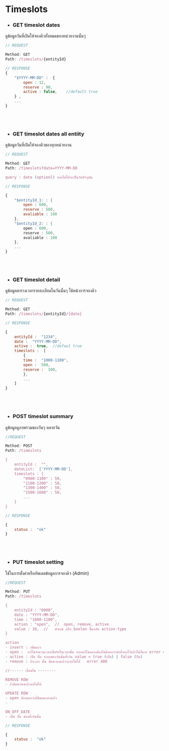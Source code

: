 # Timeslots

-  ### GET timeslot dates 

 ดูข้อมูลวันที่เปิดให้จองคิวทั้งหมดของหน่วยงานนั้นๆ
``` js
// REQUEST

Method: GET  
Path: /timeslots/{entityId}

```

``` js
// RESPONSE
{
	"$YYYY-MM-DD" :  {
		open : 12,
		reserve : 90,
		active : false,    //default true
	} ,
	...
}

```
<br>
<br>


-  ### GET timeslot dates all entiity

ดูข้อมูลวันที่เปิดให้จองคิวของทุกหน่วยงาน

``` js
// REQUEST

Method: GET  
Path: /timeslots?date=YYYY-MM-DD

query : date (optionl) หากไม่ใส่จะเป็นวันปัจจุบัน
```

``` js
// RESPONSE

{ 
	"$entityId_1: : { 
		open : 600,
		reserve : 500,
		avaliable : 100
	},
	"$entityId_2: : { 
		open : 600,
		reserve : 500,
		avaliable : 100
	},
	...
}
```
<br>
<br>


-  ### GET timeslot detail

ดูข้อมูลตารางเวลารายละเอียดในวันนั้นๆ ใช้หน้าการจองคิว

``` js
// REQUEST

Method: GET  
Path: /timeslots/{entityId}/{date}

```

``` js
// RESPONSE

{
	entityId :  "1234",
	date :  "YYYY-MM-DD",
	active :  true,  //defaul true
	timeslots :  [
		{
		time :  "1000-1100",
		open :  500,
		reserve :  100,
		},
		...
	]
}
```
<br>
<br>

  

- ### POST timeslot summary

ดูข้อมูลดูภาพรวมของวันๆ หลายวัน

``` js
//REQUEST

Method: POST 
Path: /timeslots

{
	entityId :  "",
	dateList:  ['YYYY-MM-DD'],
	timeslots : {
		"0900-1100" : 50,
		"1100-1200" : 50,
		"1300-1400" : 50,
		"1500-1600" : 50,
		...
	}
}
```

```js
// RESPONSE

{
	status :  "ok"
}
```
<br>
<br>


- ### PUT timeslot setting 

ใช้ในการตั้งค่าหรืออัพเดตข้อมูลการจองคิว  (Admin)

``` js
//REQUEST

Method: PUT 
Path: /timeslots

{
	entityId : "0000",  
	date : "YYYY-MM-DD",   
	time : "1000-1100",
	action : "open",  //  open, remove, active 
	value : 10,  //   ตัวเลข หรือ boolen ขึ้นกลับ action-type
}

action
- insert : เพิ่มแถว
- open :  แก้ไขจำนวนเวลาเปิดรับในเวลานั้น หากแก้ไขลดลงต้องไม่น้อยกว่าค่าที่จองไว้แล้วไม่งั้นจะ error 400
- active : เปิด ปิด ระบบของวันนั้นทั้งวัน value = true (เปิด) | false (ปิด)
- remove : ถ้าเวลา นั้น มีคนจองแล้วจะลบไม่ไ่ด้   error 400

//------ เงื่อนไข --------

REMOVE ROW
- ถ้ามีคนจองแล้วลบไม่ได้

UPDATE ROW
- open ต้องมากว่าที่มีนคนจองแล้ว
- 

ON_OFF_DATE
- เปิด ปิด ของทั้งวันนั้น

```

```js
// RESPONSE

{
	status :  "ok"
}
```